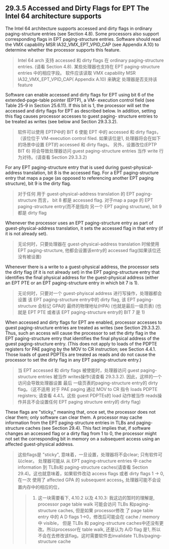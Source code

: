 ## 29.3.5 Accessed and Dirty Flags for EPT The Intel 64 architecture supports
The Intel 64 architecture supports accessed and dirty flags in ordinary
paging-structure entries (see Section 4.8). Some processors also support
corresponding flags in EPT paging-structure entries. Software should read the
VMX capability MSR IA32_VMX_EPT_VPID_CAP (see Appendix A.10) to determine
whether the processor supports this feature.

> Intel 64 arch 支持 accessed 和 dirty flags 在 ordinary paging-structure entries.
> (请看 Section 4.8). 某些处理器也支持在 EPT paging-structure entries 中的相应字段。
> 软件应该读取 VMX capability MSR IA32_VMX_EPT_VPID_CAP( Appendix A.10) 来确定
> 处理器是否支持该feature

Software can enable accessed and dirty flags for EPT using bit 6 of the
extended-page-table pointer (EPTP), a VM- execution control field (see Table
25-9 in Section 25.6.11). If this bit is 1, the processor will set the accessed
and dirty flags for EPT as described below. In addition, setting this flag
causes processor accesses to guest paging- structure entries to be treated as
writes (see below and Section 29.3.3.2).

> 软件可以使用 EPTP中的 BIT 6 使能 EPT 中的 accessed 和 dirty flags，（该位位于
> VM-execution control filed. 如果该位是1, 处理器将会在如下的场景中设置 EPT的
> accessed 和 dirty flags。 另外，设置改位(EPTP BIT 6) 将会导致处理器访问 guest
> paging-structure entries 当作 write 行为对待。(请查看 Section 29.3.3.2)

For any EPT paging-structure entry that is used during guest-physical-address
translation, bit 8 is the accessed flag. For a EPT paging-structure entry that
maps a page (as opposed to referencing another EPT paging structure), bit 9 is
the dirty flag.

> 对于任何 用于 guest-physical-address translation 的 EPT paging-structure
> 而言， bit 8 都是 accessed flag. 对于map a page 的 EPT paging-structure
> entry(而不是指向 另一个 EPT paging structure), bit 9 都是 dirty flag

Whenever the processor uses an EPT paging-structure entry as part of
guest-physical-address translation, it sets the accessed flag in that entry (if
it is not already set).

> 无论何时，只要处理器在 guest-physical-address translation 时候使用EPT
> paging-structure, 他都会设置该entry的 accessed flag(如果该位还没有被设置)

Whenever there is a write to a guest-physical address, the processor sets the
dirty flag (if it is not already set) in the EPT paging-structure entry that
identifies the final physical address for the guest-physical address (either an
EPT PTE or an EPT paging-structure entry in which bit 7 is 1).

> 无论何时，只要对一个 guest-phyiscal address 进行写操作，处理器都会设置 该 EPT
> paging-structure entry中的 dirty flag, 该 EPT paging-structure 会标记 GPA的
> 最终的物理地址(HPA) (也就是最后一级页表) (也就是 EPT PTE 或者该 EPT
> paging-structure entry的 BIT 7 是 1)

When accessed and dirty flags for EPT are enabled, processor accesses to guest
paging-structure entries are treated as writes (see Section 29.3.3.2). Thus,
such an access will cause the processor to set the dirty flag in the EPT
paging-structure entry that identifies the final physical address of the guest
paging-structure entry. (This does not apply to loads of the PDPTE registers for
PAE paging by the MOV to CR instruction; see Section 4.4.1. Those loads of guest
PDPTEs are treated as reads and do not cause the processor to set the dirty flag
in any EPT paging-structure entry.)

> 当 EPT accessed 和 dirty flags 被使能时，处理器访问 guest paging-structure entries
> 被当作 writes操作(请查看 29.3.3.2). 因此，这样的一个访问会导致处理器设置 最后
> 一级页表的paging-structure entry的 dirty flag。（这不适用 对于 PAE paging 通过
> MOV to CR 指令 loads PDPTE registers; 请查看 4.4.1。这些 guest PDPTEs的 load
> 动作被当作 reads操作并且不会设置任何 EPT paging structure entry的 dirty flag)

These flags are "sticky," meaning that, once set, the processor does not clear
them; only software can clear them. A processor may cache information from the
EPT paging-structure entries in TLBs and paging-structure caches (see Section
29.4). This fact implies that, if software changes an accessed flag or a dirty
flag from 1 to 0, the processor might not set the corresponding bit in memory on
a subsequent access using an affected guest-physical address.

> 这些flags是 "sticky", 意味着，一旦设置，处理器将不会clear;
> 只有软件可以clear。 处理器可能从 从 EPT paging-structure entries 中 cache
> information 到 TLBs和 paging-structure caches(请查看 Section
> 29.4)。这也就意味着，如果软件改动 access flags 或者 dirty flags 1 -> 0,
> 在一次 使用了 affected GPA 的  subsequent access<sub>1</sub>,
> 处理器可能不会设置内存中的相应的位，
>
>> 1. 这一块需要看下, 4.10.2 以及 4.10.3: 我这边的暂时的理解是, processor page
>> table walk 可能会访问 TLBs 和paging-structure caches, 但是如果 processor修改
>> 了 page table entry 中的 A D flags 1->0，修改后可能会在 cache / memory 中 visible，
>> 但是 TLBs 和 paging-structure caches中还没有更改。所以processor在 table walk, 
>> 还是认为 A/D flag 是1, 所以不会在去修改该flag。这时需要软件去invalidate TLBs/paging-
>> structure cache
